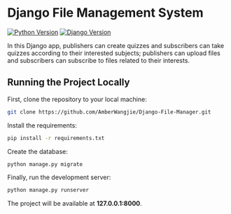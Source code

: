 # Django File Management System

[![Python Version](https://img.shields.io/badge/python-3.6-brightgreen.svg)](https://python.org)
[![Django Version](https://img.shields.io/badge/django-2.0-brightgreen.svg)](https://djangoproject.com)

In this Django app, publishers can create quizzes and subscribers can take quizzes according to their interested subjects; publishers can upload files and subscribers can subscribe to files related to their interests.


## Running the Project Locally

First, clone the repository to your local machine:

```bash
git clone https://github.com/AmberWangjie/Django-File-Manager.git
```

Install the requirements:

```bash
pip install -r requirements.txt
```

Create the database:

```bash
python manage.py migrate
```

Finally, run the development server:

```bash
python manage.py runserver
```

The project will be available at **127.0.0.1:8000**.


